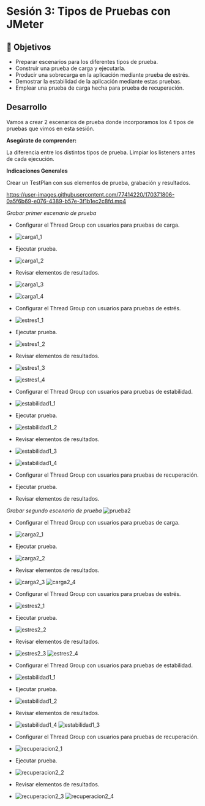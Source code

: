 # Sesión 3: Tipos de Pruebas con JMeter

## :dart: Objetivos

- Preparar escenarios para los diferentes tipos de prueba.
- Construir una prueba de carga y ejecutarla.
- Producir una sobrecarga en la aplicación mediante prueba de estrés.
- Demostrar la estabilidad de la aplicación mediante estas pruebas.
- Emplear una prueba de carga hecha para prueba de recuperación.


## Desarrollo

Vamos a crear 2 escenarios de prueba donde incorporamos los 4 tipos de pruebas que vimos en esta sesión.


**Asegúrate de comprender:**

La diferencia entre los distintos tipos de prueba.
Limpiar los listeners antes de cada ejecución.

**Indicaciones Generales**

Crear un TestPlan con sus elementos de prueba, grabación y resultados.

https://user-images.githubusercontent.com/77414220/170371806-0a5f6b69-e076-4389-b57e-3f1b1ec2c8fd.mp4

*Grabar primer escenario de prueba*
- Configurar el Thread Group con usuarios para pruebas de carga.
- ![carga1_1](https://user-images.githubusercontent.com/23124413/170367190-15461229-b75a-4ae0-b09a-ae3529dcebd9.PNG)
- Ejecutar prueba.
- ![carga1_2](https://user-images.githubusercontent.com/23124413/170367248-34f036b6-b449-41db-ae1e-6669d2a27c3b.PNG)
- Revisar elementos de resultados.
- ![carga1_3](https://user-images.githubusercontent.com/23124413/170367290-9cd6f45e-c03b-44cd-b648-0a2c864ca6a7.PNG)
- ![carga1_4](https://user-images.githubusercontent.com/23124413/170367307-ff8f3c40-9f01-42d8-ba34-656c04d228e4.PNG)

- Configurar el Thread Group con usuarios para pruebas de estrés.
- ![estres1_1](https://user-images.githubusercontent.com/23124413/170367613-24057f4a-222b-4f1c-8449-76cf3bdc2612.PNG)
- Ejecutar prueba.
- ![estres1_2](https://user-images.githubusercontent.com/23124413/170367633-51ed00d9-4d7d-47d6-8238-f41727f01af3.PNG)
- Revisar elementos de resultados.
- ![estres1_3](https://user-images.githubusercontent.com/23124413/170367656-5017b3f0-4cf9-4bd8-982e-333aa83143b5.PNG)
- ![estres1_4](https://user-images.githubusercontent.com/23124413/170367665-1a331a2c-0cc7-47b0-81e1-68871c0efd60.PNG)

- Configurar el Thread Group con usuarios para pruebas de estabilidad.
- ![estabilidad1_1](https://user-images.githubusercontent.com/23124413/170367873-0edc5736-c60f-47a1-8e8b-fc28c7202bd9.PNG)
- Ejecutar prueba.
- ![estabilidad1_2](https://user-images.githubusercontent.com/23124413/170367893-874c52ce-d4b4-43d0-8e1d-40d91966ac21.PNG)
- Revisar elementos de resultados.
- ![estabilidad1_3](https://user-images.githubusercontent.com/23124413/170367924-fa69b565-1c10-4bad-a53c-cb9a54ced42c.PNG)
- ![estabilidad1_4](https://user-images.githubusercontent.com/23124413/170367928-da8edb74-ac41-43a7-a44a-687dd6ca0d2e.PNG)


- Configurar el Thread Group con usuarios para pruebas de recuperación.
- Ejecutar prueba.
- Revisar elementos de resultados.

*Grabar segundo escenario de prueba*
![prueba2](https://user-images.githubusercontent.com/23124413/170371126-5f77cc55-6c22-4d74-950c-e87a9e455639.PNG)
- Configurar el Thread Group con usuarios para pruebas de carga.
- ![carga2_1](https://user-images.githubusercontent.com/23124413/170371161-098ec8ec-a0ce-498e-becb-f74cb58c6949.PNG)
- Ejecutar prueba.
- ![carga2_2](https://user-images.githubusercontent.com/23124413/170371206-4b0d0b99-f70a-4d18-be19-4ebca50e28b0.PNG)
- Revisar elementos de resultados.
- ![carga2_3](https://user-images.githubusercontent.com/23124413/170371223-53da53e3-87d2-4903-8450-4e1799d1549b.PNG)
  ![carga2_4](https://user-images.githubusercontent.com/23124413/170371228-94406a62-9b4f-402d-b368-cbbb1daba06e.PNG)


- Configurar el Thread Group con usuarios para pruebas de estrés.
- ![estres2_1](https://user-images.githubusercontent.com/23124413/170371250-97c0724d-47cc-4c3e-9311-ab380a255c47.PNG)
- Ejecutar prueba.
- ![estres2_2](https://user-images.githubusercontent.com/23124413/170371275-efa6a894-9ce0-4946-b101-010cc9d3c58e.PNG)
- Revisar elementos de resultados.
- ![estres2_3](https://user-images.githubusercontent.com/23124413/170371291-534b799c-7bff-41db-9d17-a4b750265d3b.PNG)
  ![estres2_4](https://user-images.githubusercontent.com/23124413/170371292-bd6a02a8-dbea-4ffd-a583-37a3885074d6.PNG)


- Configurar el Thread Group con usuarios para pruebas de estabilidad.
- ![estabilidad1_1](https://user-images.githubusercontent.com/23124413/170371311-d9e85fa8-9bbd-4748-a370-1b62f79e62f8.PNG)
- Ejecutar prueba.
- ![estabilidad1_2](https://user-images.githubusercontent.com/23124413/170371332-f21a687b-1a48-409b-8d52-e52b8c570010.PNG)
- Revisar elementos de resultados.
- ![estabilidad1_4](https://user-images.githubusercontent.com/23124413/170371358-db1ac0ed-ebcd-4ffb-bca9-0eb022a97601.PNG)
![estabilidad1_3](https://user-images.githubusercontent.com/23124413/170371339-eb292a1a-56f7-4ac3-8a00-4a9a91bba462.PNG)

- Configurar el Thread Group con usuarios para pruebas de recuperación.
- ![recuperacion2_1](https://user-images.githubusercontent.com/23124413/170371400-c90b3596-df6f-4371-9230-a1fef31ced96.PNG)
- Ejecutar prueba.
- ![recuperacion2_2](https://user-images.githubusercontent.com/23124413/170371419-992beae0-5ff5-44fe-88ae-826876230e4b.PNG)
- Revisar elementos de resultados.
- ![recuperacion2_3](https://user-images.githubusercontent.com/23124413/170371441-b023ca07-acd4-4c8f-b1a9-8b2c63920fb9.PNG)
![recuperacion2_4](https://user-images.githubusercontent.com/23124413/170371449-dfa3f2dc-73bd-4114-994e-603eee7a50dd.PNG)

